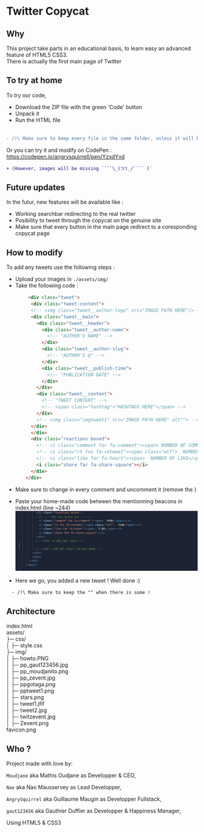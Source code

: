 # Twitter Copycat

## Why

This project take parts in an educational basis, to learn easy an advanced feature of HTML5 CSS3. <br>
There is actually the first main page of Twitter

## To try at home

To try our code,<br>
 - Download the ZIP file with the green 'Code' button 
 - Unpack it
 - Run the HTML file
<br><br>
```diff
- /!\ Make sure to keep every file in the same folder, unless it will break it.
```
Or you can try it and modify on CodePen : <br>
https://codepen.io/angrysquirrell/pen/YzxdYvd <br>
```diff
+ (However, images will be missing ```¯\_(ツ)_/¯``` )`
```


## Future updates

In the futur, new features will be available like :
 - Working searchbar redirecting to the real twitter
 - Posibility to tweet through the copycat on the genuine site
 - Make sure that every button in the main page redirect to a coresponding copycat page

## How to modify

To add any tweets use the following steps :
 - Upload your images in ```./assets/img/```
 - Take the following code :

 ```html
         <div class="tweet"> 
          <div class="tweet-content">
          <!-- <img class="tweet__author-logo" src="IMAGE PATH HERE"/> -->
          <div class="tweet__main">
            <div class="tweet__header">
              <div class="tweet__author-name">
                <!-- "AUTHOR'S NAME" -->
              </div>
              <div class="tweet__author-slug">
                <!-- "AUTHOR'S @" -->
              </div>
              <div class="tweet__publish-time">
                <!-- "PUBLICATION DATE" -->
              </div>
            </div>
            <div class="tweet__content">
              <!-- "TWEET CONTENT" -->
              <!-- <span class="hashtag">"HASHTAGS HERE"</span> -->
            </div>
            <!-- <img class="imgtweet1" src="IMAGE PATH HERE" alt""> -->
          </div>
          </div>
          <div class="reactions boxed">
            <!-- <i class="comment far fa-comment"><span> NUMBER OF COMMENTS </span></i> -->
            <!-- <i class="rt fas fa-retweet"><span class="wtf">  NUMBER OF RETWEET </span></i> -->
            <!-- <i class="like far fa-heart"><span>  NUMBER OF LIKE</span></i> -->
            <i class="share far fa-share-square"></i>
          </div>
        </div>  
  ```

 - Make sure to change in every comment and uncomment it (remove the <!-- # -->)
 - Paste your home-made code between the mentionning beacons in index.html (line ~244) 
![plot](./assets/img/howto.PNG)

 - Here we go, you added a new tweet ! Well done :)
```diff
  - /!\ Make sure to keep the "" when there is some !
```

## Architecture

index.html<br>
assets/<br>
├─ css/<br>
│  ├─ style.css<br>
├─ img/<br>
│  ├─ howto.PNG<br>
│  ├─ pp_gaut123456.jpg<br>
│  ├─ pp_moudjanito.png<br>
│  ├─ pp_zevent.jpg<br>
│  ├─ ppgotaga.png<br>
│  ├─ pptweet1.png<br>
│  ├─ stars.png<br>
│  ├─ tweet1.jfif<br>
│  ├─ tweet2.jpg<br>
│  ├─ twitzevent.jpg<br>
│  ├─ Zevent.png<br>
favicon.png<br>


## Who ?

Project made with love by:

```Moudjane``` aka Mathis Oudjane as Developper & CEO,

```Nao``` aka Nao Mausservey as Lead Developper,

```AngrySquirrel``` aka Guillaume Maugin as Developper Fullstack,

```gaut123456``` aka Gauthier Duffier as Developper & Happiness Manager,

Using HTML5 & CSS3
